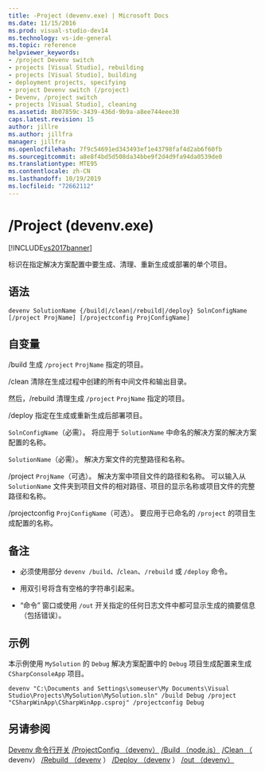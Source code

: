 ```yaml
---
title: -Project (devenv.exe) | Microsoft Docs
ms.date: 11/15/2016
ms.prod: visual-studio-dev14
ms.technology: vs-ide-general
ms.topic: reference
helpviewer_keywords:
- /project Devenv switch
- projects [Visual Studio], rebuilding
- projects [Visual Studio], building
- deployment projects, specifying
- project Devenv switch (/project)
- Devenv, /project switch
- projects [Visual Studio], cleaning
ms.assetid: 8b07859c-3439-436d-9b9a-a8ee744eee30
caps.latest.revision: 15
author: jillre
ms.author: jillfra
manager: jillfra
ms.openlocfilehash: 7f9c54691ed343493ef1e43798faf4d2ab6f60fb
ms.sourcegitcommit: a8e8f4bd5d508da34bbe9f2d4d9fa94da0539de0
ms.translationtype: MTE95
ms.contentlocale: zh-CN
ms.lasthandoff: 10/19/2019
ms.locfileid: "72662112"
---
```

# <a name="project-devenvexe"></a>/Project (devenv.exe)
[!INCLUDE[vs2017banner](../../includes/vs2017banner.md)]

标识在指定解决方案配置中要生成、清理、重新生成或部署的单个项目。

## <a name="syntax"></a>语法

```
devenv SolutionName {/build|/clean|/rebuild|/deploy} SolnConfigName
[/project ProjName] [/projectconfig ProjConfigName]
```

## <a name="arguments"></a>自变量
 /build 生成 `/project` `ProjName` 指定的项目。

 /clean 清除在生成过程中创建的所有中间文件和输出目录。

 然后，/rebuild 清理生成 `/project` `ProjName` 指定的项目。

 /deploy 指定在生成或重新生成后部署项目。

 `SolnConfigName`（必需）。 将应用于 `SolutionName` 中命名的解决方案的解决方案配置的名称。

 `SolutionName`（必需）。 解决方案文件的完整路径和名称。

 /project `ProjName`（可选）。 解决方案中项目文件的路径和名称。 可以输入从 `SolutionName` 文件夹到项目文件的相对路径、项目的显示名称或项目文件的完整路径和名称。

 /projectconfig `ProjConfigName`（可选）。 要应用于已命名的 `/project` 的项目生成配置的名称。

## <a name="remarks"></a>备注

- 必须使用部分 `devenv /build`、/`clean`、`/rebuild` 或 `/deploy` 命令。

- 用双引号将含有空格的字符串引起来。

- “命令”  窗口或使用 `/out` 开关指定的任何日志文件中都可显示生成的摘要信息（包括错误）。

## <a name="example"></a>示例
 本示例使用 `MySolution` 的 `Debug` 解决方案配置中的 `Debug` 项目生成配置来生成 `CSharpConsoleApp` 项目。

```
devenv "C:\Documents and Settings\someuser\My Documents\Visual Studio\Projects\MySolution\MySolution.sln" /build Debug /project "CSharpWinApp\CSharpWinApp.csproj" /projectconfig Debug
```

## <a name="see-also"></a>另请参阅
 [Devenv 命令行开关](../../ide/reference/devenv-command-line-switches.md) [/ProjectConfig （devenv）](../../ide/reference/projectconfig-devenv-exe.md) [/Build （node.js）](../../ide/reference/build-devenv-exe.md) [/Clean （](../../ide/reference/clean-devenv-exe.md) devenv） [/Rebuild （devenv](../../ide/reference/rebuild-devenv-exe.md) ） [/Deploy （devenv](../../ide/reference/deploy-devenv-exe.md) ） [/out （devenv）](../../ide/reference/out-devenv-exe.md)
